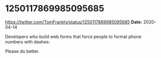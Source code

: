 # 1250117869985095685
https://twitter.com/TomFrankly/status/1250117869985095685
**Date:** 2020-04-14

Developers who build web forms that force people to format phone numbers with dashes:

Please do better.
